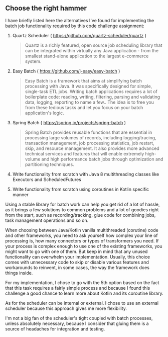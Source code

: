 ## Choose the right hammer

I have briefly listed here the alternatives I've found for implementing the batch job functionality required by
this code challenge assignment:

1. Quartz Scheduler ( https://github.com/quartz-scheduler/quartz )
   > Quartz is a richly featured, open source job scheduling library that can be integrated within virtually any Java
   > application - from the smallest stand-alone application to the largest e-commerce system.
   
2. Easy Batch ( https://github.com/j-easy/easy-batch )
   > Easy Batch is a framework that aims at simplifying batch processing with Java. It was specifically designed for 
   > simple, single-task ETL jobs. Writing batch applications requires a lot of boilerplate code: reading, writing, 
   > filtering, parsing and validating data, logging, reporting to name a few.. The idea is to free you from these
   > tedious tasks and let you focus on your batch application's logic.
   
3. Spring Batch ( https://spring.io/projects/spring-batch )
   > Spring Batch provides reusable functions that are essential in processing large volumes of records, including 
   > logging/tracing, transaction management, job processing statistics, job restart, skip, and resource management. 
   > It also provides more advanced technical services and features that will enable extremely high-volume and high performance batch jobs through optimization and partitioning techniques.

4. Write functionality from scratch with Java 8 multithreading classes like Executors and ScheduledFutures


5. Write functionality from scratch using coroutines in Kotlin specific manner

Using a stable library for batch work can help you get rid of a lot of hassle, as it brings a few solutions to common 
problems and a lot of goodies right from the start, such as recording/tracking, glue code for combining jobs, 
task management operations and so on.

When choosing between Java/Kotlin vanilla multithreaded (corutine) code and other frameworks, you need to ask yourself
how complex your line of processing is, how many connectors or types of transformers you need.
If your process is complex enough to use one of the existing frameworks, you might want to go with one of them. 
But keep in mind that any unused functionality can overwhelm your implementation.
Usually, this choice comes with unnecessary code to skip or disable various features and workarounds to reinvent, 
in some cases, the way the framework does things inside.

For my implementation, I chose to go with the 5th option based on the fact that this task requires a fairly simple 
process and because I found this challenge a good chance to learn more about Kotlin and its coroutine library.

As for the scheduler can be internal or external. I chose to use an external scheduler because this approach gives me 
more flexibility.

I'm not a big fan of the scheduler's tight coupled with batch processes, unless absolutely necessary, because I 
consider that gluing them is a source of headaches for integration and testing.
